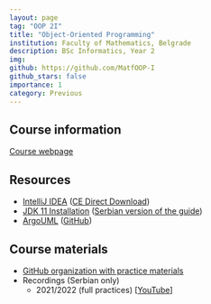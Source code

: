 ```yaml
---
layout: page
tag: "OOP 2I"
title: "Object-Oriented Programming"
institution: Faculty of Mathematics, Belgrade 
description: BSc Informatics, Year 2
img:
github: https://github.com/MatfOOP-I
github_stars: false
importance: 1
category: Previous
---
```


## Course information
[Course webpage](https://matfoop-i.github.io/OOP/)

## Resources
- [IntelliJ IDEA](https://www.jetbrains.com/idea/) ([CE Direct Download](https://www.jetbrains.com/idea/download/download-thanks.html?code=IIC))
- [JDK 11 Installation](https://docs.oracle.com/en/java/javase/11/install/overview-jdk-installation.html#GUID-8677A77F-231A-40F7-98B9-1FD0B48C346A) 
([Serbian version of the guide](https://matfoop-i.github.io/OOP/vezbe/literatura/Uputstvo.JDK.instalacija.pdf))
- [ArgoUML](http://argouml.tigris.org/) ([GitHub](https://github.com/argouml-tigris-org))

## Course materials
- [GitHub organization with practice materials](https://github.com/MatfOOP-I)
- Recordings (Serbian only)
    - 2021/2022 
    (full practices) 
    [[YouTube](https://www.youtube.com/playlist?list=PLOGAKiQpHThMfo0A7UumHheZ5RkXxPq3m)]
